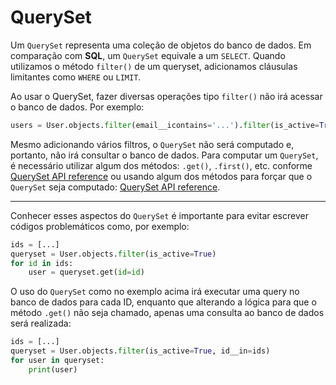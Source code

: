 # QuerySet

Um `QuerySet` representa uma coleção de objetos do banco de dados. Em comparação com **SQL**, um `QuerySet` equivale a um `SELECT`. Quando utilizamos o método `filter()` de um queryset, adicionamos cláusulas limitantes como `WHERE` ou `LIMIT`.

Ao usar o QuerySet, fazer diversas operações tipo `filter()` não irá acessar o banco de dados. Por exemplo:

```python
users = User.objects.filter(email__icontains='...').filter(is_active=True).filter(...)
```

Mesmo adicionando vários filtros, o `QuerySet` não será computado e, portanto, não irá consultar o banco de dados. Para computar um `QuerySet`, é necessário utilizar algum dos métodos: `.get()`, `.first()`, etc. conforme [QuerySet API reference](https://docs.djangoproject.com/en/5.0/ref/models/querysets/#methods-that-do-not-return-querysets) ou usando algum dos métodos para forçar que o `QuerySet` seja computado: [QuerySet API reference](https://docs.djangoproject.com/en/5.0/ref/models/querysets/#when-querysets-are-evaluated).

---

Conhecer esses aspectos do `QuerySet` é importante para evitar escrever códigos problemáticos como, por exemplo:

```python
ids = [...]
queryset = User.objects.filter(is_active=True)
for id in ids:
    user = queryset.get(id=id)
```

O uso do `QuerySet` como no exemplo acima irá executar uma query no banco de dados para cada ID, enquanto que alterando a lógica para que o método `.get()` não seja chamado, apenas uma consulta ao banco de dados será realizada:

```python
ids = [...]
queryset = User.objects.filter(is_active=True, id__in=ids)
for user in queryset:
    print(user)
```
